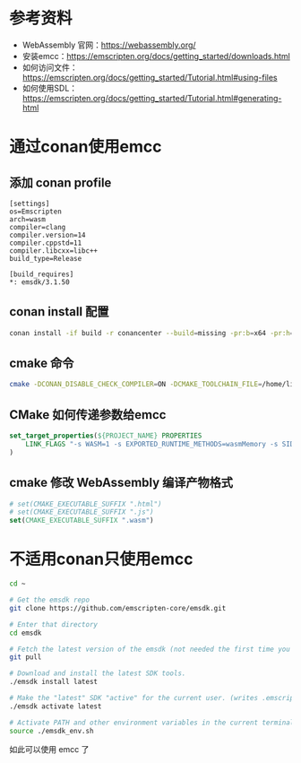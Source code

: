 # 参考资料
* WebAssembly 官网：https://webassembly.org/
* 安装emcc：https://emscripten.org/docs/getting_started/downloads.html
* 如何访问文件：https://emscripten.org/docs/getting_started/Tutorial.html#using-files
* 如何使用SDL：https://emscripten.org/docs/getting_started/Tutorial.html#generating-html

# 通过conan使用emcc
## 添加 conan profile
```text
[settings]
os=Emscripten
arch=wasm
compiler=clang
compiler.version=14
compiler.cppstd=11
compiler.libcxx=libc++
build_type=Release

[build_requires]
*: emsdk/3.1.50
```

## conan install 配置
```bash
conan install -if build -r conancenter --build=missing -pr:b=x64 -pr:h=emcc .
```

## cmake 命令
```bash
cmake -DCONAN_DISABLE_CHECK_COMPILER=ON -DCMAKE_TOOLCHAIN_FILE=/home/lixiang/.conan/data/emsdk/3.1.50/_/_/package/2880313eadc30db92089af7733fe8364772ee5c8/bin/upstream/emscripten/cmake/Modules/Platform/Emscripten.cmake -B build/
```

## CMake 如何传递参数给emcc
```cmake
set_target_properties(${PROJECT_NAME} PROPERTIES
    LINK_FLAGS "-s WASM=1 -s EXPORTED_RUNTIME_METHODS=wasmMemory -s SIDE_MODULE=1 --preload-file ${CMAKE_CURRENT_LIST_DIR}/test/hello_world_file.txt@test/hello_world_file.txt"
)
```

## cmake 修改 WebAssembly 编译产物格式
```cmake
# set(CMAKE_EXECUTABLE_SUFFIX ".html")
# set(CMAKE_EXECUTABLE_SUFFIX ".js")
set(CMAKE_EXECUTABLE_SUFFIX ".wasm")
```

# 不适用conan只使用emcc
```bash
cd ~

# Get the emsdk repo
git clone https://github.com/emscripten-core/emsdk.git

# Enter that directory
cd emsdk

# Fetch the latest version of the emsdk (not needed the first time you clone)
git pull

# Download and install the latest SDK tools.
./emsdk install latest

# Make the "latest" SDK "active" for the current user. (writes .emscripten file)
./emsdk activate latest

# Activate PATH and other environment variables in the current terminal
source ./emsdk_env.sh
```

如此可以使用 emcc 了